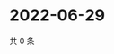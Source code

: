 # 2022-06-29

共 0 条

<!-- BEGIN WEIBO -->
<!-- 最后更新时间 Wed Jun 29 2022 13:17:53 GMT+0800 (China Standard Time) -->

<!-- END WEIBO -->
